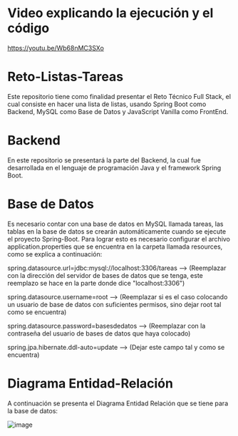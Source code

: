 # Video explicando la ejecución y el código
https://youtu.be/Wb68nMC3SXo

# Reto-Listas-Tareas
Este repositorio tiene como finalidad presentar el Reto Técnico Full Stack, el cual consiste en hacer una lista de listas, usando Spring Boot como Backend, MySQL como Base de Datos y JavaScript Vanilla como FrontEnd.

# Backend
En este repositorio se presentará la parte del Backend, la cual fue desarrollada en el lenguaje de programación Java y el framework Spring Boot.

# Base de Datos 
Es necesario contar con una base de datos en MySQL llamada tareas, las tablas en la base de datos se crearán automáticamente cuando se ejecute el proyecto Spring-Boot. Para lograr esto es necesario configurar el archivo application.properties que se encuentra en la carpeta llamada resources, como se explica a continuación:

spring.datasource.url=jdbc:mysql://localhost:3306/tareas --> (Reemplazar con la dirección del servidor de bases de datos que se tenga, este reemplazo se hace en la parte donde dice "localhost:3306")

spring.datasource.username=root --> (Reemplazar si es el caso colocando un usuario de base de datos con suficientes permisos, sino dejar root tal como se encuentra)

spring.datasource.password=basesdedatos --> (Reemplazar con la contraseña del usuario de bases de datos que haya colocado)

spring.jpa.hibernate.ddl-auto=update --> (Dejar este campo tal y como se encuentra)

# Diagrama Entidad-Relación
A continuación se presenta el Diagrama Entidad Relación que se tiene para la base de datos:

![image](https://user-images.githubusercontent.com/97564825/174196671-ac34ea45-23a9-4f84-bc38-34ad201ba0e4.png)
